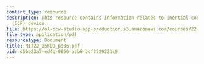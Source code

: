 ```yaml
---
content_type: resource
description: This resource contains information related to inertial confinement fusion
  (ICF) device.
file: https://ol-ocw-studio-app-production.s3.amazonaws.com/courses/22-05-neutron-science-and-reactor-physics-fall-2009/d5be23a7ed4b0656acb6bcf3529321c9_MIT22_05F09_ps06.pdf
file_type: application/pdf
resourcetype: Document
title: MIT22_05F09_ps06.pdf
uid: d5be23a7-ed4b-0656-acb6-bcf3529321c9
---
```

